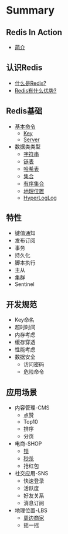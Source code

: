 # Summary

## Redis In Action

* [简介](README.md)

## 认识Redis

* [什么是Redis?](ru-men/shi-yao-shi-redis.md)
* [Redis有什么优势?](ru-men/redisyou-shi-yao-you-shi.md)

## Redis基础

* [基本命令](ru-men/ji-ben-ming-ling.md)
  * [Key](ru-men/ji-ben-ming-ling/key.md)
  * [Server](ru-men/ji-ben-ming-ling/s.md)
* 数据类类型
  * [字符串](zi-fu-chuan.md)
  * [链表](lian-biao.md)
  * [哈希表](ha-xi-biao.md)
  * [集合](ji-he.md)
  * [有序集合](you-xu-ji-he.md)
  * [地理位置](di-li-wei-zhi.md)
  * [HyperLogLog](hyperloglog.md)

## 特性

* 键值通知
* 发布订阅
* 事务
* 持久化
* 脚本执行
* 主从
* 集群
* Sentinel

## 开发规范

* Key命名
* 超时时间
* 内存考虑
* 缓存穿透
* 性能考虑
* 数据安全
  * 访问密码
  * 危险命令

## 应用场景

* 内容管理-CMS
  * 点赞
  * Top10
  * 排序
  * 分页
* 电商-SHOP
  * [锁](#)
  * [秒杀](ying-yong-chang-jing/miao-sha.md)
  * 抢红包
* 社交应用-SNS
  * 快速登录
  * 活跃度
  * 好友关系
  * 消息订阅
* 地理位置-LBS
  * [周边商家](sheng-huo-fu-wu.md)
  * 摇一摇

